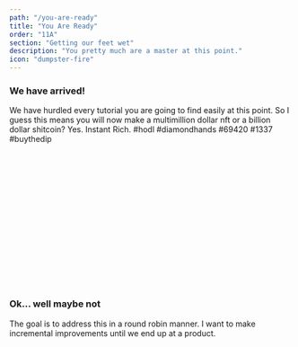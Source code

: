 ```yaml
---
path: "/you-are-ready"
title: "You Are Ready"
order: "11A"
section: "Getting our feet wet"
description: "You pretty much are a master at this point."
icon: "dumpster-fire"
---
```


### We have arrived!
We have hurdled every tutorial you are going to find easily at this point.  So
I guess this means you will now make a multimillion dollar nft or a billion
dollar shitcoin?  Yes.  Instant Rich.  #hodl #diamondhands #69420 #1337 #buythedip

<br />
<br />
<br />
<br />
<br />
<br />
<br />
<br />
<br />
<br />
<br />
<br />
<br />
<br />

### Ok... well maybe not
The goal is to address this in a round robin manner.  I want to make incremental
improvements until we end up at a product.

<br />
<br />
<br />
<br />
<br />
<br />
<br />
<br />
<br />
<br />
<br />
<br />
<br />
<br />

